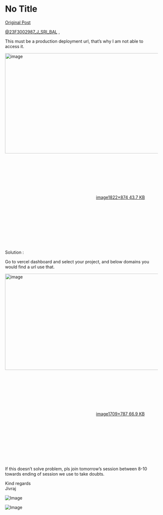 # No Title

[Original Post](https://discourse.onlinedegree.iitm.ac.in/t/161120/118)

<p><a class="mention" href="/u/23f3002987_j_sri_bal">@23F3002987_J_SRI_BAL</a> ,</p>
<p>This must be a production deployment url, that’s why I am not able to access it.</p>
<p><div class="lightbox-wrapper"><a class="lightbox" href="https://europe1.discourse-cdn.com/flex013/uploads/iitm/original/3X/f/6/f6ae861370f12370cde76d18de318ad1fc622d2d.png" data-download-href="/uploads/short-url/zcfn8dHyrIHGiE7GMEPxVYGa7Hn.png?dl=1" title="image" rel="noopener nofollow ugc"><img src="https://europe1.discourse-cdn.com/flex013/uploads/iitm/optimized/3X/f/6/f6ae861370f12370cde76d18de318ad1fc622d2d_2_690x330.png" alt="image" data-base62-sha1="zcfn8dHyrIHGiE7GMEPxVYGa7Hn" width="690" height="330" srcset="https://europe1.discourse-cdn.com/flex013/uploads/iitm/optimized/3X/f/6/f6ae861370f12370cde76d18de318ad1fc622d2d_2_690x330.png, https://europe1.discourse-cdn.com/flex013/uploads/iitm/optimized/3X/f/6/f6ae861370f12370cde76d18de318ad1fc622d2d_2_1035x495.png 1.5x, https://europe1.discourse-cdn.com/flex013/uploads/iitm/optimized/3X/f/6/f6ae861370f12370cde76d18de318ad1fc622d2d_2_1380x660.png 2x" data-dominant-color="070607"><div class="meta"><svg class="fa d-icon d-icon-far-image svg-icon" aria-hidden="true"><use href="#far-image"></use></svg><span class="filename">image</span><span class="informations">1822×874 43.7 KB</span><svg class="fa d-icon d-icon-discourse-expand svg-icon" aria-hidden="true"><use href="#discourse-expand"></use></svg></div></a></div></p>
<p>Solution :</p>
<p>Go to vercel dashboard and select your project, and below domains you would find a url use that.</p>
<p><div class="lightbox-wrapper"><a class="lightbox" href="https://europe1.discourse-cdn.com/flex013/uploads/iitm/original/3X/e/a/ea1a1dadad49d6b6665a2366d0902d4a45122b32.png" data-download-href="/uploads/short-url/xoXGezoYCPN7WUGnT52ZEQSCH1o.png?dl=1" title="image" rel="noopener nofollow ugc"><img src="https://europe1.discourse-cdn.com/flex013/uploads/iitm/optimized/3X/e/a/ea1a1dadad49d6b6665a2366d0902d4a45122b32_2_690x317.png" alt="image" data-base62-sha1="xoXGezoYCPN7WUGnT52ZEQSCH1o" width="690" height="317" srcset="https://europe1.discourse-cdn.com/flex013/uploads/iitm/optimized/3X/e/a/ea1a1dadad49d6b6665a2366d0902d4a45122b32_2_690x317.png, https://europe1.discourse-cdn.com/flex013/uploads/iitm/optimized/3X/e/a/ea1a1dadad49d6b6665a2366d0902d4a45122b32_2_1035x475.png 1.5x, https://europe1.discourse-cdn.com/flex013/uploads/iitm/optimized/3X/e/a/ea1a1dadad49d6b6665a2366d0902d4a45122b32_2_1380x634.png 2x" data-dominant-color="414141"><div class="meta"><svg class="fa d-icon d-icon-far-image svg-icon" aria-hidden="true"><use href="#far-image"></use></svg><span class="filename">image</span><span class="informations">1709×787 66.9 KB</span><svg class="fa d-icon d-icon-discourse-expand svg-icon" aria-hidden="true"><use href="#discourse-expand"></use></svg></div></a></div></p>
<p>If this doesn’t solve problem, pls join tomorrow’s session between 8-10 towards ending of session we use to take doubts.</p>
<p>Kind regards<br>
Jivraj</p>

![Image](https://europe1.discourse-cdn.com/flex013/uploads/iitm/optimized/3X/e/a/ea1a1dadad49d6b6665a2366d0902d4a45122b32_2_690x317.png)

![Image](https://europe1.discourse-cdn.com/flex013/uploads/iitm/optimized/3X/f/6/f6ae861370f12370cde76d18de318ad1fc622d2d_2_690x330.png)